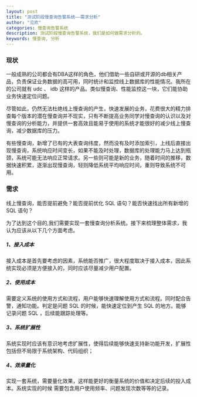 ```yaml
---
layout: post
title: "测试阶段慢查询告警系统——需求分析"
author: "见欢"
categories: 慢查询告警系统
description: 测试阶段慢查询告警系统，我们是如何做需求分析的。
keywords: 慢查询, 分析
---
```


### 现状
  一般成熟的公司都会有DBA这样的角色，他们借助一些自研或开源的db相关产品，负责保证业务数据的高可用，同时统计和监控线上数据库的性能情况。我所在的公司就有 udc 、 idb 这样的产品。类似慢查询、性能监控这一块，它们能协助业务快速定位问题。
  
  尽管如此，仍然无法杜绝线上慢查询的产生，快速发展的业务，花费很大的精力排查每个版本的潜在慢查询并不现实，只有不断提高业务同学对慢查询的认识以及对慢查询的分析能力，并提供一套高效且能易于使用的系统才能很好的减少线上慢查询，减少数据库的压力。
  
  有些慢查询，新增了已有的大表查询纬度，然而没有及时添加索引，上线后直接出现慢查询，系统响应时间变长，如果不能及时处理，数据库的处理能力马上达到瓶颈，系统可能无法响应正常请求。另一些则可能是新的业务，随着时间的推移，数据快速积累，逐渐出现慢查询，轻则降低系统平均响应时间，重则导致系统不可用。

### 需求
  线上慢查询，能否提前避免？能否提前优化 SQL 语句？能否快速找出所有新增的 SQL 语句？
  
  为了达到这个目的,我们需要实现一套慢查询分析系统。接下来梳理整体需求，我认为应该从以下几个方面考虑。
  
##### 1、接入成本
  接入成本是首先要考虑的因素，系统能否推广，很大程度取决于接入成本，因此系统实现必须是方便接入的，同时应该尽量减少用户配置。
  
##### 2、使用成本
  需要定义系统的使用方式和流程，用户能够快速理解使用方式和流程。同时配合告警，通知功能。判定是问题 SQL 的时候，能快速定位到产生 SQL 的地方。能够记录问题 SQL ，后续能跟踪处理等。
  
##### 3、系统扩展性
  系统实现时应该有意识地考虑扩展性，使得后续能够快速支持新功能开发，扩展性包括但不局限于系统架构、代码组织；
  
##### 4、效果量化
  实现一套系统，需要量化效果，这样能更好的衡量系统的价值和决定后续的投入成本。系统实现的时候
需要包含用户使用频率、问题发现次数等等的记录。
